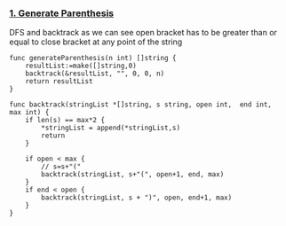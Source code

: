 ### [1. Generate Parenthesis](https://leetcode.com/problems/generate-parentheses/)

DFS and backtrack as we can see open bracket has to be greater than or equal to close bracket at any point of the string
```
func generateParenthesis(n int) []string {
    resultList:=make([]string,0)
    backtrack(&resultList, "", 0, 0, n)
    return resultList
}

func backtrack(stringList *[]string, s string, open int,  end int,  max int) {
    if len(s) == max*2 {
        *stringList = append(*stringList,s)
        return
    }
    
    if open < max {
        // s=s+"("
        backtrack(stringList, s+"(", open+1, end, max)
    }
    if end < open {
        backtrack(stringList, s + ")", open, end+1, max)
    }
}
```
